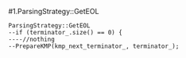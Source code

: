 #1.ParsingStrategy::GetEOL

```
ParsingStrategy::GetEOL
--if (terminator_.size() == 0) {
----//nothing
--PrepareKMP(kmp_next_terminator_, terminator_);
```